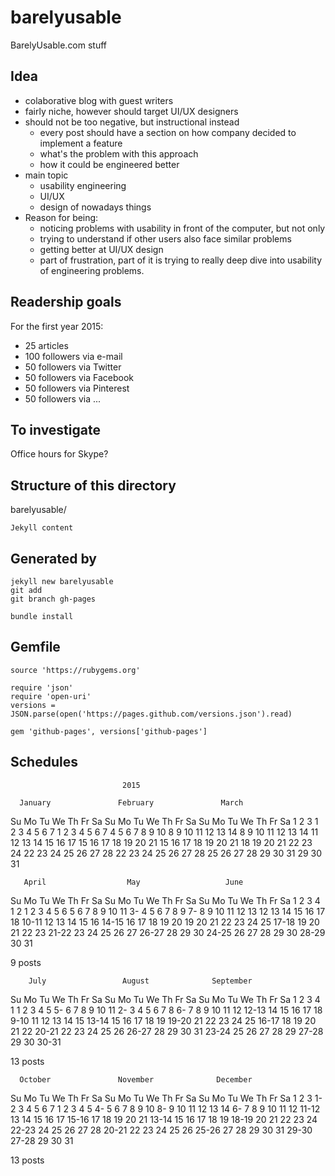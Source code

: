 # barelyusable
BarelyUsable.com stuff

Idea
----
- colaborative blog with guest writers
- fairly niche, however should target UI/UX designers
- should not be too negative, but instructional instead
  - every post should have a section on how company decided
    to implement a feature
  - what's the problem with this approach
  - how it could be engineered better
- main topic
  - usability engineering
  - UI/UX
  - design of nowadays things
- Reason for being:
  - noticing problems with usability in front of the computer, but not only
  - trying to understand if other users also face similar problems
  - getting better at UI/UX design
  - part of frustration, part of it is trying to really deep dive into usability of engineering problems.

Readership goals
----------------

For the first year 2015:
- 25 articles
- 100 followers via e-mail
- 50 followers via Twitter
- 50 followers via Facebook
- 50 followers via Pinterest
- 50 followers via ...

To investigate
--------------
Office hours for Skype?

Structure of this directory
---------------------------

barelyusable/
	
	Jekyll content

Generated by
--------------

	jekyll new barelyusable
	git add
	git branch gh-pages

	bundle install

Gemfile
-------
	source 'https://rubygems.org'

	require 'json'
	require 'open-uri'
	versions = JSON.parse(open('https://pages.github.com/versions.json').read)

	gem 'github-pages', versions['github-pages']


Schedules
---------

                             2015

      January               February               March
Su Mo Tu We Th Fr Sa  Su Mo Tu We Th Fr Sa  Su Mo Tu We Th Fr Sa
             1  2  3   1  2  3  4  5  6  7   1  2  3  4  5  6  7
 4  5  6  7  8  9 10   8  9 10 11 12 13 14   8  9 10 11 12 13 14
11 12 13 14 15 16 17  15 16 17 18 19 20 21  15 16 17 18 19 20 21
18 19 20 21 22 23 24  22 23 24 25 26 27 28  22 23 24 25 26 27 28
25 26 27 28 29 30 31                        29 30 31
                                            
       April                  May                   June
Su Mo Tu We Th Fr Sa  Su Mo Tu We Th Fr Sa  Su Mo Tu We Th Fr Sa
          1  2  3  4                  1  2      1  2  3  4  5  6
 5  6  7  8  9 10 11   3- 4  5  6  7  8  9   7- 8  9 10 11 12 13
12 13 14 15 16 17 18  10-11 12 13 14 15 16  14-15 16 17 18 19 20
19 20 21 22 23 24 25  17-18 19 20 21 22 23  21-22 23 24 25 26 27
26-27 28 29 30        24-25 26 27 28 29 30  28-29 30
                      31                    

9 posts

        July                 August              September
Su Mo Tu We Th Fr Sa  Su Mo Tu We Th Fr Sa  Su Mo Tu We Th Fr Sa
          1  2  3  4                     1         1  2  3  4  5
 5- 6  7  8  9 10 11   2- 3  4  5  6  7  8   6- 7  8  9 10 11 12
12-13 14 15 16 17 18   9-10 11 12 13 14 15  13-14 15 16 17 18 19
19-20 21 22 23 24 25  16-17 18 19 20 21 22  20-21 22 23 24 25 26
26-27 28 29 30 31     23-24 25 26 27 28 29  27-28 29 30
                      30-31

13 posts

      October               November              December
Su Mo Tu We Th Fr Sa  Su Mo Tu We Th Fr Sa  Su Mo Tu We Th Fr Sa
             1  2  3   1- 2  3  4  5  6  7         1  2  3  4  5
 4- 5  6  7  8  9 10   8- 9 10 11 12 13 14   6- 7  8  9 10 11 12
11-12 13 14 15 16 17  15-16 17 18 19 20 21  13-14 15 16 17 18 19
18-19 20 21 22 23 24  22-23 24 25 26 27 28  20-21 22 23 24 25 26
25-26 27 28 29 30 31  29-30                 27-28 29 30 31

13 posts
